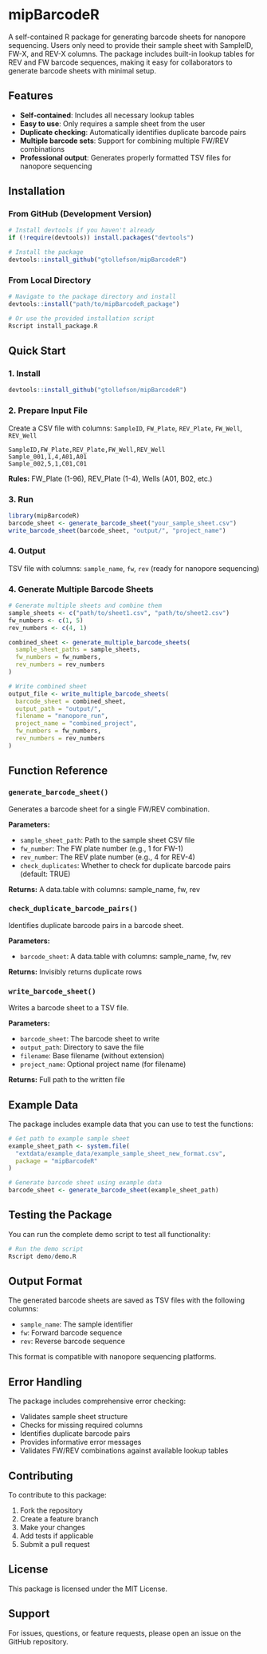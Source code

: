 # mipBarcodeR

A self-contained R package for generating barcode sheets for nanopore sequencing. Users only need to provide their sample sheet with SampleID, FW-X, and REV-X columns. The package includes built-in lookup tables for REV and FW barcode sequences, making it easy for collaborators to generate barcode sheets with minimal setup.

## Features

- **Self-contained**: Includes all necessary lookup tables
- **Easy to use**: Only requires a sample sheet from the user
- **Duplicate checking**: Automatically identifies duplicate barcode pairs
- **Multiple barcode sets**: Support for combining multiple FW/REV combinations
- **Professional output**: Generates properly formatted TSV files for nanopore sequencing

## Installation

### From GitHub (Development Version)

```r
# Install devtools if you haven't already
if (!require(devtools)) install.packages("devtools")

# Install the package
devtools::install_github("gtollefson/mipBarcodeR")
```

### From Local Directory

```r
# Navigate to the package directory and install
devtools::install("path/to/mipBarcodeR_package")

# Or use the provided installation script
Rscript install_package.R
```

## Quick Start

### 1. Install
```r
devtools::install_github("gtollefson/mipBarcodeR")
```

### 2. Prepare Input File
Create a CSV file with columns: `SampleID`, `FW_Plate`, `REV_Plate`, `FW_Well`, `REV_Well`

```csv
SampleID,FW_Plate,REV_Plate,FW_Well,REV_Well
Sample_001,1,4,A01,A01
Sample_002,5,1,C01,C01
```

**Rules:** FW_Plate (1-96), REV_Plate (1-4), Wells (A01, B02, etc.)

### 3. Run
```r
library(mipBarcodeR)
barcode_sheet <- generate_barcode_sheet("your_sample_sheet.csv")
write_barcode_sheet(barcode_sheet, "output/", "project_name")
```

### 4. Output
TSV file with columns: `sample_name`, `fw`, `rev` (ready for nanopore sequencing)

### 4. Generate Multiple Barcode Sheets

```r
# Generate multiple sheets and combine them
sample_sheets <- c("path/to/sheet1.csv", "path/to/sheet2.csv")
fw_numbers <- c(1, 5)
rev_numbers <- c(4, 1)

combined_sheet <- generate_multiple_barcode_sheets(
  sample_sheet_paths = sample_sheets,
  fw_numbers = fw_numbers,
  rev_numbers = rev_numbers
)

# Write combined sheet
output_file <- write_multiple_barcode_sheets(
  barcode_sheet = combined_sheet,
  output_path = "output/",
  filename = "nanopore_run",
  project_name = "combined_project",
  fw_numbers = fw_numbers,
  rev_numbers = rev_numbers
)
```

## Function Reference

### `generate_barcode_sheet()`

Generates a barcode sheet for a single FW/REV combination.

**Parameters:**
- `sample_sheet_path`: Path to the sample sheet CSV file
- `fw_number`: The FW plate number (e.g., 1 for FW-1)
- `rev_number`: The REV plate number (e.g., 4 for REV-4)
- `check_duplicates`: Whether to check for duplicate barcode pairs (default: TRUE)

**Returns:** A data.table with columns: sample_name, fw, rev



### `check_duplicate_barcode_pairs()`

Identifies duplicate barcode pairs in a barcode sheet.

**Parameters:**
- `barcode_sheet`: A data.table with columns: sample_name, fw, rev

**Returns:** Invisibly returns duplicate rows

### `write_barcode_sheet()`

Writes a barcode sheet to a TSV file.

**Parameters:**
- `barcode_sheet`: The barcode sheet to write
- `output_path`: Directory to save the file
- `filename`: Base filename (without extension)
- `project_name`: Optional project name (for filename)

**Returns:** Full path to the written file

## Example Data

The package includes example data that you can use to test the functions:

```r
# Get path to example sample sheet
example_sheet_path <- system.file(
  "extdata/example_data/example_sample_sheet_new_format.csv", 
  package = "mipBarcodeR"
)

# Generate barcode sheet using example data
barcode_sheet <- generate_barcode_sheet(example_sheet_path)
```

## Testing the Package

You can run the complete demo script to test all functionality:

```r
# Run the demo script
Rscript demo/demo.R
```

## Output Format

The generated barcode sheets are saved as TSV files with the following columns:
- `sample_name`: The sample identifier
- `fw`: Forward barcode sequence
- `rev`: Reverse barcode sequence

This format is compatible with nanopore sequencing platforms.

## Error Handling

The package includes comprehensive error checking:
- Validates sample sheet structure
- Checks for missing required columns
- Identifies duplicate barcode pairs
- Provides informative error messages
- Validates FW/REV combinations against available lookup tables

## Contributing

To contribute to this package:
1. Fork the repository
2. Create a feature branch
3. Make your changes
4. Add tests if applicable
5. Submit a pull request

## License

This package is licensed under the MIT License.

## Support

For issues, questions, or feature requests, please open an issue on the GitHub repository. 